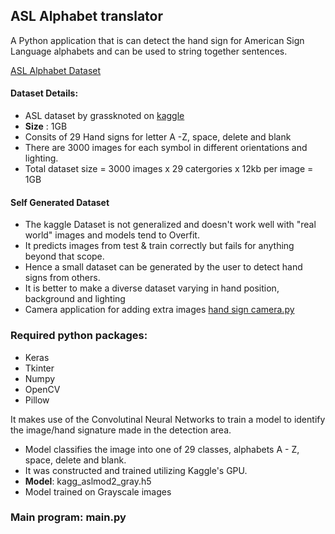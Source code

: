 ## ASL Alphabet translator

A Python application that is can detect the hand sign for American Sign Language alphabets and can be used to string together sentences.


[ASL Alphabet Dataset](https://www.kaggle.com/grassknoted/asl-alphabet)

#### Dataset Details:

- ASL dataset by grassknoted on [kaggle](www.kaggle.com)
- **Size** : 1GB
- Consits of 29 Hand signs for letter A -Z, space, delete and blank
- There are 3000 images for each symbol in different orientations and lighting.
- Total dataset size = 3000 images x 29 catergories x 12kb per image = 1GB


#### Self Generated Dataset

- The kaggle Dataset is not generalized and doesn't work well with "real world" images and models tend to Overfit.
- It predicts images from test & train correctly but fails for anything beyond that scope.
- Hence a small dataset can be generated by the user to detect hand signs from others.
- It is better to make a diverse dataset varying in hand position, background and lighting
- Camera application for adding extra images [hand sign camera.py](generate%20self%20dataset)


### Required python packages:

- Keras
- Tkinter
- Numpy
- OpenCV
- Pillow

It makes use of the Convolutinal Neural Networks to train a model to identify the image/hand signature made in the detection area.

- Model classifies the image into one of 29 classes, alphabets A - Z, space, delete and blank.
- It was constructed and trained utilizing Kaggle's GPU.
- **Model**: kagg_aslmod2_gray.h5
- Model trained on Grayscale images

### Main program: main.py
